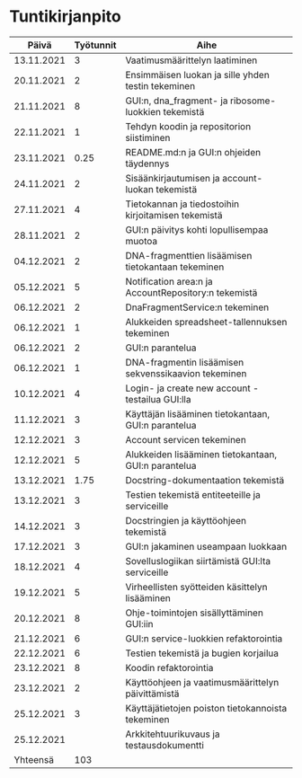 # Tuntikirjanpito
|Päivä     |Työtunnit|Aihe                                                |
|----------|---------|----------------------------------------------------|
|13.11.2021|3        |Vaatimusmäärittelyn laatiminen                      |
|20.11.2021|2        |Ensimmäisen luokan ja sille yhden testin tekeminen  |
|21.11.2021|8        |GUI:n, dna_fragment- ja ribosome-luokkien tekemistä |
|22.11.2021|1        |Tehdyn koodin ja repositorion siistiminen           |
|23.11.2021|0.25     |README.md:n ja GUI:n ohjeiden täydennys             |
|24.11.2021|2        |Sisäänkirjautumisen ja account-luokan tekemistä     |
|27.11.2021|4        |Tietokannan ja tiedostoihin kirjoitamisen tekemistä |
|28.11.2021|2        |GUI:n päivitys kohti lopullisempaa muotoa           |
|04.12.2021|2        |DNA-fragmenttien lisäämisen tietokantaan tekeminen  |
|05.12.2021|5        |Notification area:n ja AccountRepository:n tekemistä|
|06.12.2021|2        |DnaFragmentService:n tekeminen                      |
|06.12.2021|1        |Alukkeiden spreadsheet-tallennuksen tekeminen       |
|06.12.2021|2        |GUI:n parantelua                                    |
|06.12.2021|1        |DNA-fragmentin lisäämisen sekvenssikaavion tekeminen|
|10.12.2021|4        |Login- ja create new account -testailua GUI:lla     |
|11.12.2021|3        |Käyttäjän lisääminen tietokantaan, GUI:n parantelua |
|12.12.2021|3        |Account servicen tekeminen                          |
|12.12.2021|5        |Alukkeiden lisääminen tietokantaan, GUI:n parantelua|
|13.12.2021|1.75     |Docstring-dokumentaation tekemistä                  |
|13.12.2021|3        |Testien tekemistä entiteeteille ja serviceille      |
|14.12.2021|3        |Docstringien ja käyttöohjeen tekemistä              |
|17.12.2021|3        |GUI:n jakaminen useampaan luokkaan                  |
|18.12.2021|4        |Sovelluslogiikan siirtämistä GUI:lta serviceille    |
|19.12.2021|5        |Virheellisten syötteiden käsittelyn lisääminen      |
|20.12.2021|8        |Ohje-toimintojen sisällyttäminen GUI:iin            |
|21.12.2021|6        |GUI:n service-luokkien refaktorointia               |
|22.12.2021|6        |Testien tekemistä ja bugien korjailua               |
|23.12.2021|8        |Koodin refaktorointia                               |
|23.12.2021|2        |Käyttöohjeen ja vaatimusmäärittelyn päivittämistä   |
|25.12.2021|3        |Käyttäjätietojen poiston tietokannoista tekeminen   |
|25.12.2021|        |Arkkitehtuurikuvaus ja testausdokumentti            |
|Yhteensä  |103      |                                                    |
